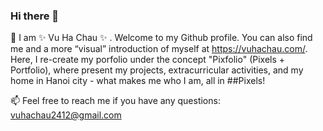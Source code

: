 ### Hi there 👋



🌱 I am ✨ Vu Ha Chau ✨ . Welcome to my Github profile. You can also find me and a more “visual” introduction of myself at https://vuhachau.com/. Here, I re-create my porfolio under the concept "Pixfolio" (Pixels + Portfolio), where present my projects, extracurricular activities, and my home in Hanoi city - what makes me who I am, all in ##Pixels!

📫  Feel free to reach me if you have any questions: vuhachau2412@gmail.com

